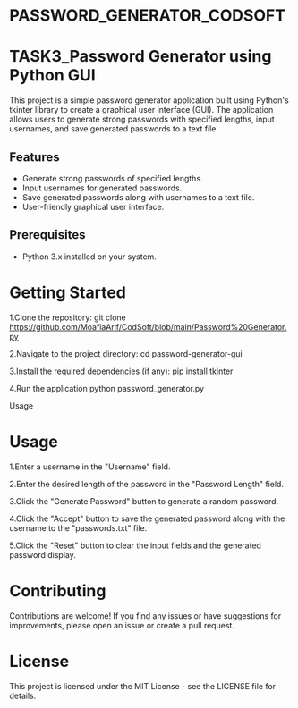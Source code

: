 # PASSWORD_GENERATOR_CODSOFT
# TASK3_Password Generator using Python GUI

This project is a simple password generator application built using Python's tkinter library to create a graphical user interface (GUI). The application allows users to generate strong passwords with specified lengths, input usernames, and save generated passwords to a text file.

## Features

- Generate strong passwords of specified lengths.
- Input usernames for generated passwords.
- Save generated passwords along with usernames to a text file.
- User-friendly graphical user interface.

## Prerequisites

- Python 3.x installed on your system.

# Getting Started
1.Clone the repository:  git clone https://github.com/MoafiaArif/CodSoft/blob/main/Password%20Generator.py

2.Navigate to the project directory:  cd password-generator-gui

3.Install the required dependencies (if any):  pip install tkinter

4.Run the application python password_generator.py

Usage
# Usage

1.Enter a username in the "Username" field.

2.Enter the desired length of the password in the "Password Length" field.

3.Click the "Generate Password" button to generate a random password.

4.Click the "Accept" button to save the generated password along with the username to the "passwords.txt" file.

5.Click the "Reset" button to clear the input fields and the generated password display.

# Contributing

Contributions are welcome! If you find any issues or have suggestions for improvements, please open an issue or create a pull request.

# License
This project is licensed under the MIT License - see the LICENSE file for details.
